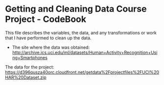 Getting and Cleaning Data Course Project - CodeBook
=================================================
This file describes the variables, the data, and any transformations or work that I have performed to clean up the data.

* The site where the data was obtained:
http://archive.ics.uci.edu/ml/datasets/Human+Activity+Recognition+Using+Smartphones

The data for the project:
https://d396qusza40orc.cloudfront.net/getdata%2Fprojectfiles%2FUCI%20HAR%20Dataset.zip
